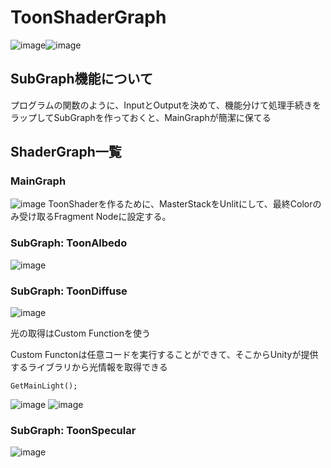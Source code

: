 # ToonShaderGraph
![image](https://user-images.githubusercontent.com/6869650/159939012-de43a07a-1550-4fb3-bfc5-9234673ef4d6.png)![image](https://user-images.githubusercontent.com/6869650/160114317-4dfb7712-9138-4150-a5e3-d1f33d7cd689.png)


## SubGraph機能について
プログラムの関数のように、InputとOutputを決めて、機能分けて処理手続きをラップしてSubGraphを作っておくと、MainGraphが簡潔に保てる

## ShaderGraph一覧
### MainGraph
![image](https://user-images.githubusercontent.com/6869650/159939329-00bcf561-946a-457f-96bc-3431bc14190c.png)
ToonShaderを作るために、MasterStackをUnlitにして、最終Colorのみ受け取るFragment Nodeに設定する。

### SubGraph: ToonAlbedo
![image](https://user-images.githubusercontent.com/6869650/159939458-caee3a70-d846-4753-8e4d-2a8a6632994e.png)

### SubGraph: ToonDiffuse
![image](https://user-images.githubusercontent.com/6869650/159939632-f8d0c038-43ed-45ce-9fe5-4a76dba9d8fb.png)

光の取得はCustom Functionを使う

Custom Functonは任意コードを実行することができて、そこからUnityが提供するライブラリから光情報を取得できる
```
GetMainLight();
```
![image](https://user-images.githubusercontent.com/6869650/160115625-e94a704f-0223-4310-bca2-79c9e8a69762.png)
![image](https://user-images.githubusercontent.com/6869650/160115648-8f67fd5c-ea83-43b4-9b02-db804753ceb6.png)

### SubGraph: ToonSpecular
![image](https://user-images.githubusercontent.com/6869650/159939819-26a179ff-99ec-4c41-be8a-082deadeb116.png)
